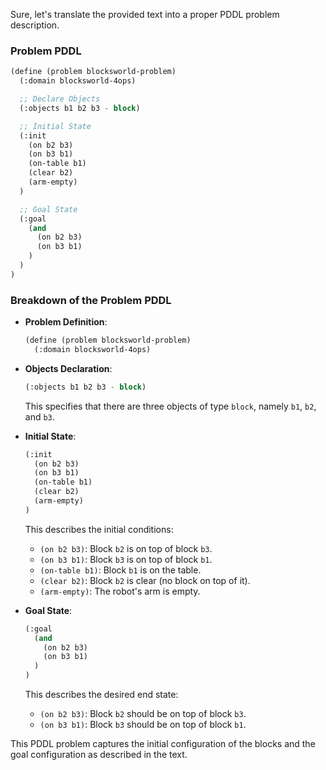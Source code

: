 Sure, let's translate the provided text into a proper PDDL problem description.

### Problem PDDL

```lisp
(define (problem blocksworld-problem)
  (:domain blocksworld-4ops)

  ;; Declare Objects
  (:objects b1 b2 b3 - block)

  ;; Initial State
  (:init
    (on b2 b3)
    (on b3 b1)
    (on-table b1)
    (clear b2)
    (arm-empty)
  )

  ;; Goal State
  (:goal
    (and
      (on b2 b3)
      (on b3 b1)
    )
  )
)
```

### Breakdown of the Problem PDDL

- **Problem Definition**:
  ```lisp
  (define (problem blocksworld-problem)
    (:domain blocksworld-4ops)
  ```

- **Objects Declaration**:
  ```lisp
  (:objects b1 b2 b3 - block)
  ```
  This specifies that there are three objects of type `block`, namely `b1`, `b2`, and `b3`.

- **Initial State**:
  ```lisp
  (:init
    (on b2 b3)
    (on b3 b1)
    (on-table b1)
    (clear b2)
    (arm-empty)
  )
  ```
  This describes the initial conditions:
  - `(on b2 b3)`: Block `b2` is on top of block `b3`.
  - `(on b3 b1)`: Block `b3` is on top of block `b1`.
  - `(on-table b1)`: Block `b1` is on the table.
  - `(clear b2)`: Block `b2` is clear (no block on top of it).
  - `(arm-empty)`: The robot's arm is empty.

- **Goal State**:
  ```lisp
  (:goal
    (and
      (on b2 b3)
      (on b3 b1)
    )
  )
  ```
  This describes the desired end state:
  - `(on b2 b3)`: Block `b2` should be on top of block `b3`.
  - `(on b3 b1)`: Block `b3` should be on top of block `b1`.

This PDDL problem captures the initial configuration of the blocks and the goal configuration as described in the text.